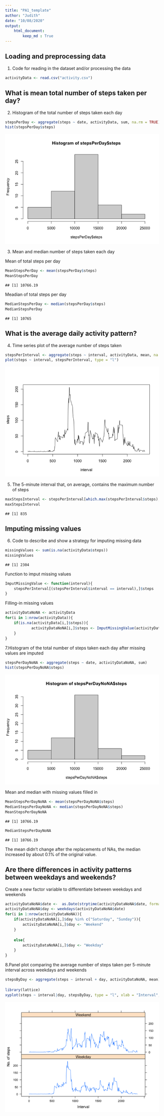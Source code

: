```yaml
---
title: "PA1_template"
author: "Judith"
date: "10/08/2020"
output: 
    html_document:
        keep_md : True
---
```




## Loading and preprocessing data

1. Code for reading in the dataset and/or processing the data

```r
activityData <- read.csv("activity.csv")
```

## What is mean total number of steps taken per day?

2. Histogram of the total number of steps taken each day


```r
stepsPerDay <- aggregate(steps ~ date, activityData, sum, na.rm = TRUE)
hist(stepsPerDay$steps)
```

![](PA1_template_files/figure-html/unnamed-chunk-1-1.png)<!-- -->

3. Mean and median number of steps taken each day

Mean of total steps per day

```r
MeanStepsPerDay <- mean(stepsPerDay$steps)
MeanStepsPerDay
```

```
## [1] 10766.19
```
Meadian of total steps per day

```r
MedianStepsPerDay <- median(stepsPerDay$steps)
MedianStepsPerDay
```

```
## [1] 10765
```

## What is the average daily activity pattern?

4. Time series plot of the average number of steps taken

```r
stepsPerInterval <- aggregate(steps ~ interval, activityData, mean, na.rm = TRUE)
plot(steps ~ interval, stepsPerInterval, type = "l")
```

![](PA1_template_files/figure-html/unnamed-chunk-4-1.png)<!-- -->

5. The 5-minute interval that, on average, contains the maximum number of steps

```r
maxStepsInterval <- stepsPerInterval[which.max(stepsPerInterval$steps),]$interval
maxStepsInterval
```

```
## [1] 835
```

## Imputing missing values
6. Code to describe and show a strategy for imputing missing data


```r
missingValues <- sum(is.na(activityData$steps))
missingValues
```

```
## [1] 2304
```

Function to imput missing values


```r
ImputMissingValue <- function(interval){
    stepsPerInterval[(stepsPerInterval$interval == interval),]$steps
}
```

Filling-in missing values


```r
activityDataNoNA <- activityData
for(i in 1:nrow(activityData)){
    if(is.na(activityData[i,]$steps)){
            activityDataNoNA[i,]$steps <- ImputMissingValue(activityDataNoNA[i,]$interval)
    }
}
```

7.Histogram of the total number of steps taken each day after missing values are imputed


```r
stepsPerDayNoNA <- aggregate(steps ~ date, activityDataNoNA, sum)
hist(stepsPerDayNoNA$steps)
```

![](PA1_template_files/figure-html/unnamed-chunk-9-1.png)<!-- -->


Mean and median with missing values filled in


```r
MeanStepsPerDayNoNA <- mean(stepsPerDayNoNA$steps)
MedianStepsPerDayNoNA <- median(stepsPerDayNoNA$steps)
MeanStepsPerDayNoNA
```

```
## [1] 10766.19
```

```r
MedianStepsPerDayNoNA
```

```
## [1] 10766.19
```

The mean didn’t change after the replacements of NAs, the median increased by about 0.1% of the original value.

## Are there differences in activity patterns between weekdays and weekends?

Create a new factor variable to differentiate between weekdays and weekends


```r
activityDataNoNA$date <-  as.Date(strptime(activityDataNoNA$date, format = "%Y-%m-%d"))
activityDataNoNA$day <- weekdays(activityDataNoNA$date)
for(i in 1:nrow(activityDataNoNA)){
    if(activityDataNoNA[i,]$day %in% c("Saturday", "Sunday")){
        activityDataNoNA[i,]$day <- "Weekend"
    }
    
    else{
        activityDataNoNA[i,]$day <- "Weekday"
    }
}
```

8.Panel plot comparing the average number of steps taken per 5-minute interval across weekdays and weekends


```r
stepsByDay <- aggregate(steps ~ interval + day, activityDataNoNA, mean)

library(lattice)
xyplot(steps ~ interval|day, stepsByDay, type = "l", xlab = "Interval", ylab = "No. of steps", layout = c(1,2))
```

![](PA1_template_files/figure-html/unnamed-chunk-12-1.png)<!-- -->

